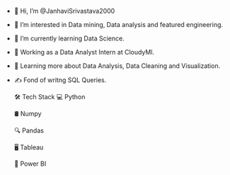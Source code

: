 - 👋 Hi, I’m @JanhaviSrivastava2000
- 👀 I’m interested in Data mining, Data analysis and featured engineering.
- 🌱 I’m currently learning Data Science.
- 💼 Working as a Data Analyst Intern at CloudyMl.
- 🌱 Learning more about Data Analysis, Data Cleaning and Visualization.
- ✍️ Fond of writng SQL Queries.

  🛠  Tech Stack
    💻   Python
 
    🛢   Numpy
 
    🔍   Pandas
 
    🖥   Tableau
 
    📱   Power BI

<!---
JanhaviSrivastava2000/JanhaviSrivastava2000 is a ✨ special ✨ repository because its `README.md` (this file) appears on your GitHub profile.
You can click the Preview link to take a look at your changes.
--->
